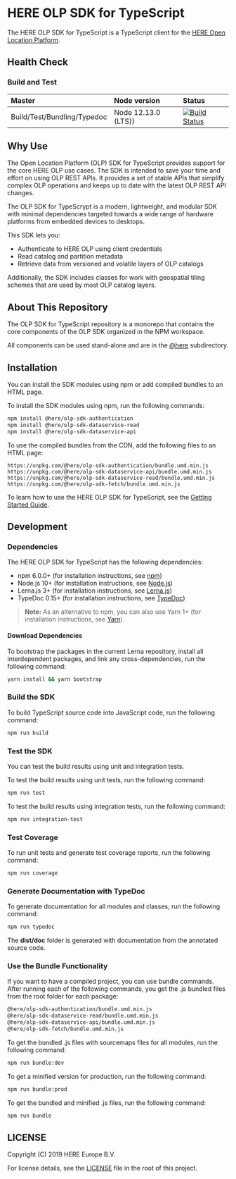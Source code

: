 # HERE OLP SDK for TypeScript

The HERE OLP SDK for TypeScript is a TypeScript client for the <a href="https://platform.here.com" target="_blank">HERE Open Location Platform</a>.

## Health Сheck

### Build and Test

| Master                      | Node version        | Status                                                                                                                                                                                       |
| :-------------------------- | :------------------ | :------------------------------------------------------------------------------------------------------------------------------------------------------------------------------------------- |
| Build/Test/Bundling/Typedoc | Node 12.13.0 (LTS)) | <a href="https://travis-ci.com/heremaps/here-olp-sdk-typescript" target="_blank"><img src="https://travis-ci.com/heremaps/here-olp-sdk-typescript.svg?branch=master" alt="Build Status"></a> |

## Why Use

The Open Location Platform (OLP) SDK for TypeScript provides support for the core HERE OLP use cases. The SDK is intended to save your time and effort on using OLP REST APIs. It provides a set of stable APIs that simplify complex OLP operations and keeps up to date with the latest OLP REST API changes.

The OLP SDK for TypeScrypt is a modern, lightweight, and modular SDK with minimal dependencies targeted towards a wide range of hardware platforms from embedded devices to desktops.

This SDK lets you:

- Authenticate to HERE OLP using client credentials
- Read catalog and partition metadata
- Retrieve data from versioned and volatile layers of OLP catalogs

Additionally, the SDK includes classes for work with geospatial tiling schemes that are used by most OLP catalog layers.

## About This Repository

The OLP SDK for TypeScript repository is a monorepo that contains the core components of the OLP SDK organized in the NPM workspace.

All components can be used stand-alone and are in the <a href="https://github.com/heremaps/here-olp-sdk-typescript/tree/master/%40here" target="_blank">@here</a> subdirectory.

## Installation

You can install the SDK modules using npm or add compiled bundles to an HTML page.

To install the SDK modules using npm, run the following commands:

```sh
npm install @here/olp-sdk-authentication
npm install @here/olp-sdk-dataservice-read
npm install @here/olp-sdk-dataservice-api
```

To use the compiled bundles from the CDN, add the following files to an HTML page:

```
https://unpkg.com/@here/olp-sdk-authentication/bundle.umd.min.js
https://unpkg.com/@here/olp-sdk-dataservice-api/bundle.umd.min.js
https://unpkg.com/@here/olp-sdk-dataservice-read/bundle.umd.min.js
https://unpkg.com/@here/olp-sdk-fetch/bundle.umd.min.js
```

To learn how to use the HERE OLP SDK for TypeScript, see the <a href="https://github.com/heremaps/here-olp-sdk-typescript/blob/master/docs/GettingStartedGuide.md" target="_blank">Getting Started Guide</a>.

## Development

### Dependencies

The HERE OLP SDK for TypeScript has the following dependencies:

- npm 6.0.0+ (for installation instructions, see <a href="https://www.npmjs.com/" target="_blank">npm</a>)
- Node.js 10+ (for installation instructions, see <a href="http://nodejs.org" target="_blank">Node.js</a>)
- Lerna.js 3+ (for installation instructions, see <a href="http://lerna.js.org" target="_blank">Lerna.js</a>)
- TypeDoc 0.15+ (for installation instructions, see <a href="http://typedoc.org" target="_blank">TypeDoc</a>)

> **Note:** As an alternative to npm, you can also use Yarn 1+ (for installation instructions, see <a href="http://yarnpkg.com" target="_blank">Yarn</a>).

#### Download Dependencies

To bootstrap the packages in the current Lerna repository, install all interdependent packages, and link any cross-dependencies, run the following command:

```sh
yarn install && yarn bootstrap
```

### Build the SDK

To build TypeScript source code into JavaScript code, run the following command:

```sh
npm run build
```

### Test the SDK

You can test the build results using unit and integration tests.

To test the build results using unit tests, run the following command:

```sh
npm run test
```

To test the build results using integration tests, run the following command:

```sh
npm run integration-test
```

### Test Coverage

To run unit tests and generate test coverage reports, run the following command:

```sh
npm run coverage
```

### Generate Documentation with TypeDoc

To generate documentation for all modules and classes, run the following command:

```sh
npm run typedoc
```

The **dist/doc** folder is generated with documentation from the annotated source code.

### Use the Bundle Functionality

If you want to have a compiled project, you can use bundle commands. After running each of the following commands, you get the .js bundled files from the root folder for each package:

```sh
@here/olp-sdk-authentication/bundle.umd.min.js
@here/olp-sdk-dataservice-read/bundle.umd.min.js
@here/olp-sdk-dataservice-api/bundle.umd.min.js
@here/olp-sdk-fetch/bundle.umd.min.js
```

To get the bundled .js files with sourcemaps files for all modules, run the following command:

```sh
npm run bundle:dev
```

To get a minified version for production, run the following command:

```sh
npm run bundle:prod
```

To get the bundled and minified .js files, run the following command:

```sh
npm run bundle
```

## LICENSE

Copyright (C) 2019 HERE Europe B.V.

For license details, see the <a href="https://github.com/heremaps/here-olp-sdk-typescript/blob/master/LICENSE" target="_blank">LICENSE</a> file in the root of this project.
